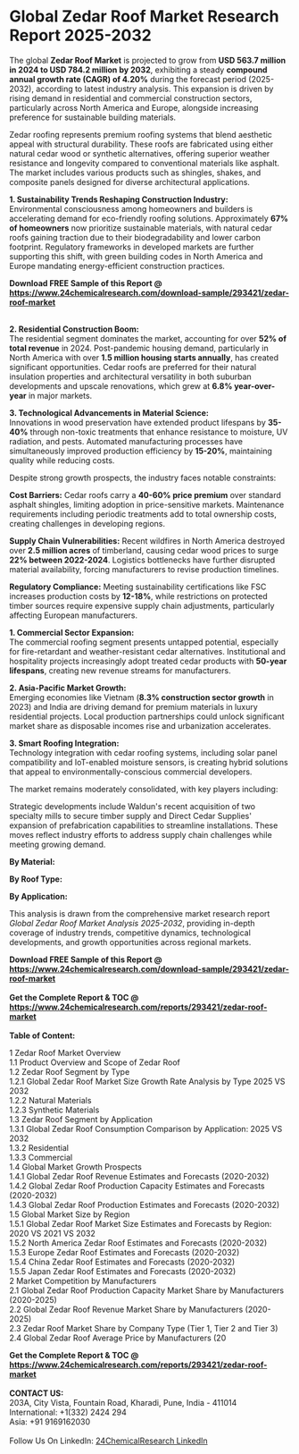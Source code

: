 <h1>Global Zedar Roof Market Research Report 2025-2032</h1><p>The global <strong>Zedar Roof Market</strong> is projected to grow from <strong>USD 563.7 million in 2024 to USD 784.2 million by 2032</strong>, exhibiting a steady <strong>compound annual growth rate (CAGR) of 4.20%</strong> during the forecast period (2025-2032), according to latest industry analysis. This expansion is driven by rising demand in residential and commercial construction sectors, particularly across North America and Europe, alongside increasing preference for sustainable building materials.</p><p>Zedar roofing represents premium roofing systems that blend aesthetic appeal with structural durability. These roofs are fabricated using either natural cedar wood or synthetic alternatives, offering superior weather resistance and longevity compared to conventional materials like asphalt. The market includes various products such as shingles, shakes, and composite panels designed for diverse architectural applications.</p><p><strong>1. Sustainability Trends Reshaping Construction Industry:</strong><br>
Environmental consciousness among homeowners and builders is accelerating demand for eco-friendly roofing solutions. Approximately <strong>67% of homeowners</strong> now prioritize sustainable materials, with natural cedar roofs gaining traction due to their biodegradability and lower carbon footprint. Regulatory frameworks in developed markets are further supporting this shift, with green building codes in North America and Europe mandating energy-efficient construction practices.</p><div><b>Download FREE Sample of this Report @ 
            <a href="https://www.24chemicalresearch.com/download-sample/293421/zedar-roof-market">
            https://www.24chemicalresearch.com/download-sample/293421/zedar-roof-market</a></b></div><br><p><strong>2. Residential Construction Boom:</strong><br>
The residential segment dominates the market, accounting for over <strong>52% of total revenue</strong> in 2024. Post-pandemic housing demand, particularly in North America with over <strong>1.5 million housing starts annually</strong>, has created significant opportunities. Cedar roofs are preferred for their natural insulation properties and architectural versatility in both suburban developments and upscale renovations, which grew at <strong>6.8% year-over-year</strong> in major markets.</p><p><strong>3. Technological Advancements in Material Science:</strong><br>
Innovations in wood preservation have extended product lifespans by <strong>35-40%</strong> through non-toxic treatments that enhance resistance to moisture, UV radiation, and pests. Automated manufacturing processes have simultaneously improved production efficiency by <strong>15-20%</strong>, maintaining quality while reducing costs.</p><p>Despite strong growth prospects, the industry faces notable constraints:</p><p><strong>Cost Barriers:</strong> Cedar roofs carry a <strong>40-60% price premium</strong> over standard asphalt shingles, limiting adoption in price-sensitive markets. Maintenance requirements including periodic treatments add to total ownership costs, creating challenges in developing regions.</p><p><strong>Supply Chain Vulnerabilities:</strong> Recent wildfires in North America destroyed over <strong>2.5 million acres</strong> of timberland, causing cedar wood prices to surge <strong>22% between 2022-2024</strong>. Logistics bottlenecks have further disrupted material availability, forcing manufacturers to revise production timelines.</p><p><strong>Regulatory Compliance:</strong> Meeting sustainability certifications like FSC increases production costs by <strong>12-18%</strong>, while restrictions on protected timber sources require expensive supply chain adjustments, particularly affecting European manufacturers.</p><p><strong>1. Commercial Sector Expansion:</strong><br>
The commercial roofing segment presents untapped potential, especially for fire-retardant and weather-resistant cedar alternatives. Institutional and hospitality projects increasingly adopt treated cedar products with <strong>50-year lifespans</strong>, creating new revenue streams for manufacturers.</p><p><strong>2. Asia-Pacific Market Growth:</strong><br>
Emerging economies like Vietnam (<strong>8.3% construction sector growth</strong> in 2023) and India are driving demand for premium materials in luxury residential projects. Local production partnerships could unlock significant market share as disposable incomes rise and urbanization accelerates.</p><p><strong>3. Smart Roofing Integration:</strong><br>
Technology integration with cedar roofing systems, including solar panel compatibility and IoT-enabled moisture sensors, is creating hybrid solutions that appeal to environmentally-conscious commercial developers.</p><p>The market remains moderately consolidated, with key players including:</p><p>Strategic developments include Waldun's recent acquisition of two specialty mills to secure timber supply and Direct Cedar Supplies' expansion of prefabrication capabilities to streamline installations. These moves reflect industry efforts to address supply chain challenges while meeting growing demand.</p><p><strong>By Material:</strong></p><p><strong>By Roof Type:</strong></p><p><strong>By Application:</strong></p><p>This analysis is drawn from the comprehensive market research report <em>Global Zedar Roof Market Analysis 2025-2032</em>, providing in-depth coverage of industry trends, competitive dynamics, technological developments, and growth opportunities across regional markets.</p><div><b>Download FREE Sample of this Report @ 
            <a href="https://www.24chemicalresearch.com/download-sample/293421/zedar-roof-market">
            https://www.24chemicalresearch.com/download-sample/293421/zedar-roof-market</a></b></div><br><div><b>Get the Complete Report & TOC @ 
            <a href="https://www.24chemicalresearch.com/reports/293421/zedar-roof-market">
            https://www.24chemicalresearch.com/reports/293421/zedar-roof-market</a></b></div><br>
            <b>Table of Content:</b><p>1 Zedar Roof Market Overview<br />
    1.1 Product Overview and Scope of Zedar Roof<br />
    1.2 Zedar Roof Segment by Type<br />
        1.2.1 Global Zedar Roof Market Size Growth Rate Analysis by Type 2025 VS 2032<br />
        1.2.2 Natural Materials<br />
        1.2.3 Synthetic Materials<br />
    1.3 Zedar Roof Segment by Application<br />
        1.3.1 Global Zedar Roof Consumption Comparison by Application: 2025 VS 2032<br />
        1.3.2 Residential<br />
        1.3.3 Commercial<br />
    1.4 Global Market Growth Prospects<br />
        1.4.1 Global Zedar Roof Revenue Estimates and Forecasts (2020-2032)<br />
        1.4.2 Global Zedar Roof Production Capacity Estimates and Forecasts (2020-2032)<br />
        1.4.3 Global Zedar Roof Production Estimates and Forecasts (2020-2032)<br />
    1.5 Global Market Size by Region<br />
        1.5.1 Global Zedar Roof Market Size Estimates and Forecasts by Region: 2020 VS 2021 VS 2032<br />
        1.5.2 North America Zedar Roof Estimates and Forecasts (2020-2032)<br />
        1.5.3 Europe Zedar Roof Estimates and Forecasts (2020-2032)<br />
        1.5.4 China Zedar Roof Estimates and Forecasts (2020-2032)<br />
        1.5.5 Japan Zedar Roof Estimates and Forecasts (2020-2032)<br />
2 Market Competition by Manufacturers<br />
    2.1 Global Zedar Roof Production Capacity Market Share by Manufacturers (2020-2025)<br />
    2.2 Global Zedar Roof Revenue Market Share by Manufacturers (2020-2025)<br />
    2.3 Zedar Roof Market Share by Company Type (Tier 1, Tier 2 and Tier 3)<br />
    2.4 Global Zedar Roof Average Price by Manufacturers (20</p><div><b>Get the Complete Report & TOC @ 
            <a href="https://www.24chemicalresearch.com/reports/293421/zedar-roof-market">
            https://www.24chemicalresearch.com/reports/293421/zedar-roof-market</a></b></div><br><b>CONTACT US:</b><br>
            203A, City Vista, Fountain Road, Kharadi, Pune, India - 411014<br>
            International: +1(332) 2424 294<br>
            Asia: +91 9169162030 <br><br>
            Follow Us On LinkedIn: <a href="https://www.linkedin.com/company/24chemicalresearch/">24ChemicalResearch LinkedIn</a>